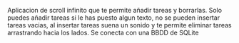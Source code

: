 Aplicacion de scroll infinito que te permite añadir tareas y borrarlas.
Solo puedes añadir tareas si le has puesto algun texto, no se pueden insertar tareas vacias, al insertar tareas suena un sonido y te permite eliminar tareas arrastrando hacia los lados.
Se conecta con una BBDD de SQLite
